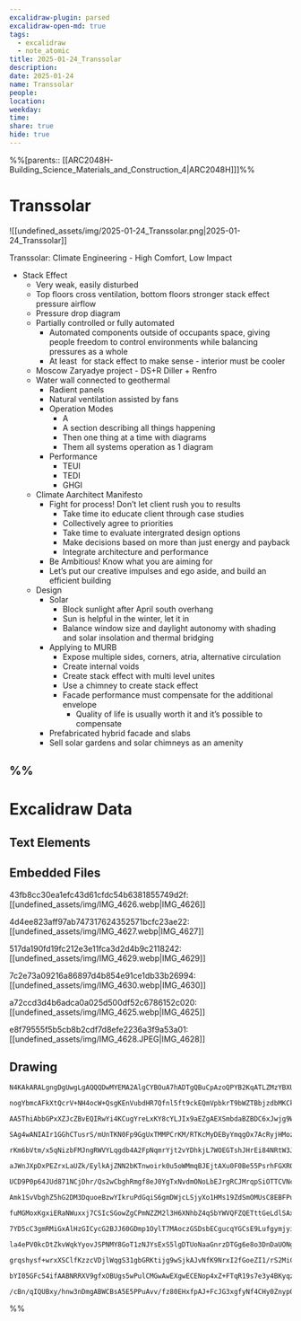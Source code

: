 ```yaml
---
excalidraw-plugin: parsed
excalidraw-open-md: true
tags:
  - excalidraw
  - note_atomic
title: 2025-01-24_Transsolar
description: 
date: 2025-01-24
name: Transsolar
people: 
location: 
weekday: 
time: 
share: true
hide: true
---
```

%%[parents:: [[ARC2048H-Building_Science_Materials_and_Construction_4|ARC2048H]]]%%
# Transsolar

![[undefined_assets/img/2025-01-24_Transsolar.png|2025-01-24_Transsolar]]

Transsolar: Climate Engineering - High Comfort, Low Impact

- Stack Effect
    - Very weak, easily disturbed
    - Top floors cross ventilation, bottom floors stronger stack effect pressure airflow
    - Pressure drop diagram
    - Partially controlled or fully automated
        - Automated components outside of occupants space, giving people freedom to control environments while balancing pressures as a whole
        - At least  for stack effect to make sense - interior must be cooler
    - Moscow Zaryadye project - DS+R Diller + Renfro
    - Water wall connected to geothermal
        - Radient panels
        - Natural ventilation assisted by fans
        - Operation Modes
            - A
            - A section describing all things happening
            - Then one thing at a time with diagrams
            - Them all systems operation as 1 diagram
        - Performance
            - TEUI
            - TEDI
            - GHGI
    - Climate Aarchitect Manifesto
        - Fight for process! Don’t let client rush you to results
            - Take time ito educate client through case studies
            - Collectively agree to priorities
            - Take time to evaluate intergrated design options
            - Make decisions based on more than just energy and payback
            - Integrate architecture and performance
        - Be Ambitious! Know what you are aiming for
        - Let’s put our creative impulses and ego aside, and build an efficient building
    - Design
        - Solar
            - Block sunlight after April south overhang
            - Sun is helpful in the winter, let it in
            - Balance window size and daylight autonomy with shading and solar insolation and thermal bridging
        - Applying to MURB
            - Expose multiple sides, corners, atria, alternative circulation
            - Create internal voids
            - Create stack effect with multi level unites
            - Use a chimney to create stack effect
            - Facade performance must compensate for the additional envelope
                - Quality of life is usually worth it and it’s possible to compensate
        - Prefabricated hybrid facade and slabs
        - Sell solar gardens and solar chimneys as an amenity

%%
---

# Excalidraw Data

## Text Elements
## Embedded Files
43fb8cc30ea1efc43d61cfdc54b6381855749d2f: [[undefined_assets/img/IMG_4626.webp|IMG_4626]]

4d4ee823aff97ab747317624352571bcfc23ae22: [[undefined_assets/img/IMG_4627.webp|IMG_4627]]

517da190fd19fc212e3e11fca3d2d4b9c2118242: [[undefined_assets/img/IMG_4629.webp|IMG_4629]]

7c2e73a09216a86897d4b854e91ce1db33b26994: [[undefined_assets/img/IMG_4630.webp|IMG_4630]]

a72ccd3d4b6adca0a025d500df52c6786152c020: [[undefined_assets/img/IMG_4625.webp|IMG_4625]]

e8f79555f5b5cb8b2cdf7d8efe2236a3f9a53a01: [[undefined_assets/img/IMG_4628.JPEG|IMG_4628]]

## Drawing
```compressed-json
N4KAkARALgngDgUwgLgAQQQDwMYEMA2AlgCYBOuA7hADTgQBuCpAzoQPYB2KqATLZMzYBXUtiRoIACyhQ4zZAHoFAc0JRJQgEYA6bGwC2CgF7N6hbEcK4OCtptbErHALRY8RMpWdx8Q1TdIEfARcZgRmBShcZQUebQB2bQBWGjoghH0EDihmbgBtcDBQMBKIEm5oAGZSJLh4gEkqflLYRArCfWikZshMbgBGJKTtHgBOAA5KgDZKnh4ABnH++Mqk

nogYbmcAFkXtQcrV+NH4ocW+QsgKEnVubdHR7Qfnl5ft9ckEQmVpbkrT9bWZTBbjzdbMKCkNgAawQAGE2Pg2KQKpDrMw4LhAtlUiVIJpcNhocooUIOMQEUiURI0RwMVislBcaUAGaEfD4ADKsBBEkkhI0gWZAkhMIQAHUbpIBuDRbDuTBeehBB5hRBST8OOFcmh+us2JjsGpNrr5mDLurhOStcwdagOEIOeCEAhiHdKktRutGCx2FxdVMvRafaxO

AA5ThiAbbGPxXZJcZBvEQIRwYi4KCugYreLxKY8cYLJIx9aEZgAEXSmbdaBZBDC6xJwjg9WIdryAF11porcQAKLBTLZdtdi1EDjQ7gOp1jthErO1+sIdZs4KtirbSoszTjbDYSrzEL9BAs7Cb4hTfrYFnEbDFzQzJbjIZx0bEHgstXMdziVAFPFgHqlyAZco7JoQ5JYBUuD9GqLLkJk65oNO+CyhmQh2hAiDkhByhqtgUJwFOjr4IUAC+zTFKU5Q

SAg4wANIAIr1GGhCTusrS/mUnTKN0Fp9GgUxTMMPCrKM/RTKcMyDEByYmqgOx7AcRyjHMoz3HG6zXMQtxoPcjyvIZDzvBanzfL8aD/GsFpAkq5rJhCUKwpSyKouQdKYtiTLdoSxKkuSLnUugtL0l5cHslyPJcfy2CCnxDlyhKUoyhajligqSoQCq5TrBqkg2nasmlAahLGgMZq5b2BXETODkujWqD9P8/T2aUIZ+tw8StZA7XhpGv6rEslT9Dwkn

rKm6bVtm/x5qNizbFMJngRWVYLqgdb4A2FpNqmrYjt2vYDhkjL7WOEGTshJHrEi84NRtW3JquCBIeg2zENsLqFpUuAsiyJy4JocYrMs+abkkPBJPE/SaNe2CibgCBzF+P75MBRUlP0oGlpBAnoLgPBwQhz0NShaFQBhFTYY4HB4esBEGjVpElBRhRUZANHoAAEpzABiACCLEAEoABpqpx7Q8fFpS44MIkTNMBbDbGCbrPJzj9Ns2hiRDwPjFM8yS

aJWnJXpDxPEZrxLaUZk/EylkAjZNN2bKTnwoirk0u5oWMmqBJEjtAXu0F0Be55PsrhFGXRQKIhSyKruSjp0q6i76VRRU2VupVfj5dqKXJiVRqwOV3WWmSxDVZdtWlGEa3xIW8Tekwob+o1TVN76fUcFGurqYW4zHJUSalBNGZrcsM35vrCbzFb7MrcEU2Lpty7baSLZtvkYGlD25dHUOORb9d52M9dc6wndS4R2uDUQEkyzpv0ozzDeT+njwI0IJ

UCD9P0p64JUd871NCjDhr/Qs2wCbghRmgf8eJ0YgTxNvdmONoLbEJrgRCJMrqpSiOTTCVNcL4UIozcilELQcywswTmAApAAqhecYYt4BcQ6F0NUuMhIiTEhJCY2wkgzEqKrLYGstZJFUgIvMz4Vj3ymMbJO3AkgVVMl8W2fwHbJlsr+UuaVnJBzcuiMOOIfL+38hSfRntDEMmMRaVckVFTR1irHL8iVE66UaqneU6cJCZzVHlSuHiLSFzKqaUuZi

Amk1SvVbghZ5hG2DM3DquoeBzwYIkruPdGqiS6gmDWjcLSjyXo1HMs19ZdSmOMUsC8EBFPuqvZMO0N6nWTLvck+8TpHzOhOU+s5brcDqdfYmFR4hwwQCsXA8xVISVwHrRM8RgHPg+uJMQ/RiCaEOJoUaxlkYEF/HAjGPREElGQWUVBEhcApBXETF6kSEroQIVkamtMLT0yIlXJmYAWYlDZmUW+AAVJInNRgAHFOSc0/BxFhEt2HrFxs4VYmsZjiW

fuMGMoxKgxiERaNWuxxj7CSIcSGowZgCPmNZZM2l3H6XNhbZ4qSbYWVQFZQETttGeLdlSAxHlrHeQtH7PyvZApcu9jYx6kdvHoBinFFxCcTaBISq7KOGdEQ5QtP4vOKcgmGhCY1ZRyZwkavtDguqa1cljQSZ3Vu+YO4twjN3X8gw4mTIWjwfJyZCnjxKfmSYSjixVMrIvNaAy17Nj2p0lph1BwdNgSc8cF0jXV0gDdC+/Sr62PZEM858QeB7mIIA

7YD5cC3gmRMiGxAlHzGICycG2BJJ60GDmp1OylT7MAoczGSDsbECgucqYGCsE9LufgymjyiF0xIe8shrMKG300FAPsnJ6gAAVTDMLaBINhvEOFbARdoJFT8mpPw/tsN1pQ1aiO1gIyYExJL9D1vI9xFaPiqMZcyx2wI2W4NdkKyx3KwomIFeXH9wVQ48vChyJVfIY5CnZW45O8qa6JUg8qFVWc1XCE1Ia9GEBgnF1Cdna0hrbk12iWgZ+hwLjJl6

la4ePV0kcDtZkvWqkYyovJSPNMY8GoT1zNJYsExS5lgDTUoNaaGnrzDTGg6e8o3DnDaUONg6FPn1EyvQZL0MDjBZMcIYSRq2aCSNgHcmzsBVvmeME8iNRJTAAX9C5315iwWgbs1GAEEEduOV2nteN4gQHIuAMCEBcBwDgNyMe3AqLQE+JkCoRA1HNAYIQBAFAABCvkA7mM5RIAAxL9PLELCgQGwCILy9RMz6G5N+ix6BsvHjq1LIrJXGRlYyGl0x

grqshysf+wrxXSClfKzzcVDjlWqgS31gbGRKtijg9wSjkAJvNfK9NrxI2fGoeZI1/rS2MiCww7nW0oJxtNeyC1/QAB5bVeHdWtS25N/QPNOBQB5pg9k8lKm9ZO1AM7j3sickIEYX8CxjvbdO+Vv5WAoB8zi63CAwQWS8tKItsHU2oikCh/1tgFBPhFqU3dnb+g+zkj5pj7HIRb5YihE0T7oPvvlZJ1Tv5UKfH8lIERBL34oQclFmgcRjwNYEus5J

bYI05GFc54ifAABNRRXV9gfxOBUgs5wPulCMGwAwEXgwECENop4xZ+FTqR19s7e3y4BKyqz9nhWSQkH+4Dubt3bfEG5AgN5qB2MQGdwAWTYN2onANgiXzUzb0gJBgM/JS4iW+pBlAEgABQf0brwZY1AU/J/mMkAAlGqQWCBlCOixBUWPCfRJgl4AeNPZe0+Z6SDno3C2vsrYQJdqAfo7TEYgPBTBCA8+QTDzTLXyYsiB7WpCXXdMiDu/H/U0oHAe

/cBn/qIQUBxy/hnw3nDmgABWCBsA5E5PPuAvv/fz80EHxfpAJ+FcJG3xgfyNf4CHy0Znyp0j746nTDCUADBM/XQm1CXpFNZeB6BTUIKHD/e/R/UhZmcAL5LvDNO0YAMiEAMiIAA=
```
%%